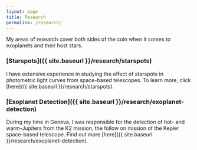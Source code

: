 ```yaml
---
layout: page
title: Research
permalink: /research/
---
```


My areas of research cover both sides of the coin when it comes to exoplanets and their host stars.

### [Starspots]({{ site.baseurl }}/research/starspots)
I have extensive experience in studying the effect of starspots in photometric light curves from space-based telescopes. To learn more, click [here]({{ site.baseurl }}/research/starspots).

### [Exoplanet Detection]({{ site.baseurl }}/research/exoplanet-detection)
During my time in Geneva, I was responsible for the detection of hot- and warm-Jupiters from the K2 mission, the follow on mission of the Kepler space-based telescope. Find out more [here]({{ site.baseurl }}/research/exoplanet-detection).
